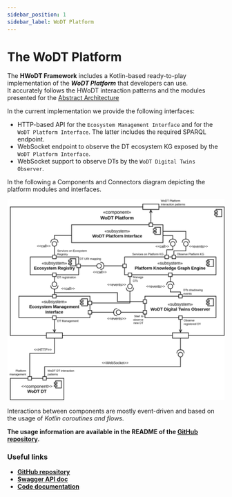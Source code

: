 ```yaml
---
sidebar_position: 1
sidebar_label: WoDT Platform
---
```


# The WoDT Platform

The **HWoDT Framework** includes a Kotlin-based ready-to-play implementation of the ***WoDT Platform*** that developers can use. \
It accurately follows the HWoDT interaction patterns and the modules presented for the [Abstract Architecture](/docs/concepts/architecture/)

In the current implementation we provide the following interfaces:
- HTTP-based API for the `Ecosystem Management Interface` and for the `WoDT Platform Interface`. The latter includes the required SPARQL endpoint.
- WebSocket endpoint to observe the DT ecosystem KG exposed by the `WoDT Platform Interface`.
- WebSocket support to observe DTs by the `WoDT Digital Twins Observer`.

In the following a Components and Connectors diagram depicting the platform modules and interfaces.

![Platform components and connectors](../../static/img/platform-cc.svg)

Interactions between components are mostly event-driven and based on the usage of *Kotlin coroutines and flows*.

**The usage information are available in the README of the [GitHub repository](https://github.com/Web-of-Digital-Twins/wodt-platform).**

### Useful links
- **[GitHub repository](https://github.com/Web-of-Digital-Twins/wodt-platform)**
- **[Swagger API doc](https://web-of-digital-twins.github.io/wodt-platform/documentation/openapi-doc/)**
- **[Code documentation](https://web-of-digital-twins.github.io/wodt-platform/documentation/code-doc/)**
